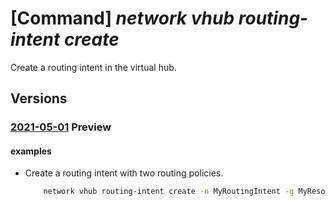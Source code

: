 # [Command] _network vhub routing-intent create_

Create a routing intent in the virtual hub.

## Versions

### [2021-05-01](/Resources/mgmt-plane/L3N1YnNjcmlwdGlvbnMve30vcmVzb3VyY2Vncm91cHMve30vcHJvdmlkZXJzL21pY3Jvc29mdC5uZXR3b3JrL3ZpcnR1YWxodWJzL3t9L3JvdXRpbmdpbnRlbnQve30=/2021-05-01.xml) **Preview**

<!-- mgmt-plane /subscriptions/{}/resourcegroups/{}/providers/microsoft.network/virtualhubs/{}/routingintent/{} 2021-05-01 -->

#### examples

- Create a routing intent with two routing policies.
    ```bash
        network vhub routing-intent create -n MyRoutingIntent -g MyResourceGroup --vhub MyVirtualHub --routing-policies "[{name:InternetTraffic,destinations:[Internet],next-hop:MyFirewallId},{name:PrivateTrafficPolicy,destinations:[PrivateTraffic],next-hop:MyFirewallId}]"
    ```
